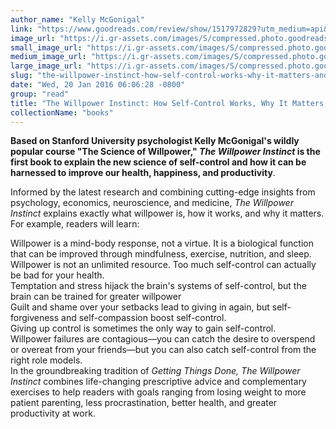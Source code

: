 ```yaml
---
author_name: "Kelly McGonigal"
link: "https://www.goodreads.com/review/show/1517972829?utm_medium=api&utm_source=rss"
image_url: "https://i.gr-assets.com/images/S/compressed.photo.goodreads.com/books/1364186982l/15810138._SY75_.jpg"
small_image_url: "https://i.gr-assets.com/images/S/compressed.photo.goodreads.com/books/1364186982l/15810138._SY75_.jpg"
medium_image_url: "https://i.gr-assets.com/images/S/compressed.photo.goodreads.com/books/1364186982l/15810138._SX98_.jpg"
large_image_url: "https://i.gr-assets.com/images/S/compressed.photo.goodreads.com/books/1364186982l/15810138.jpg"
slug: "the-willpower-instinct-how-self-control-works-why-it-matters-and-what-you-can-do-to-get-more-of-it"
date: "Wed, 20 Jan 2016 06:06:28 -0800"
group: "read"
title: "The Willpower Instinct: How Self-Control Works, Why It Matters, and What You Can Do to Get More of It"
collectionName: "books"
---
```

**Based on Stanford University psychologist Kelly McGonigal's wildly popular course "The Science of Willpower," *The Willpower Instinct* is the first book to explain the new science of self-control and how it can be harnessed to improve our health, happiness, and productivity**.  
  
Informed by the latest research and combining cutting-edge insights from psychology, economics, neuroscience, and medicine, *The Willpower Instinct* explains exactly what willpower is, how it works, and why it matters. For example, readers will learn:  
  
Willpower is a mind-body response, not a virtue. It is a biological function that can be improved through mindfulness, exercise, nutrition, and sleep.  
Willpower is not an unlimited resource. Too much self-control can actually be bad for your health.  
Temptation and stress hijack the brain's systems of self-control, but the brain can be trained for greater willpower  
Guilt and shame over your setbacks lead to giving in again, but self-forgiveness and self-compassion boost self-control.  
Giving up control is sometimes the only way to gain self-control.  
Willpower failures are contagious—you can catch the desire to overspend or overeat from your friends­­—but you can also catch self-control from the right role models.  
In the groundbreaking tradition of *Getting Things Done, The Willpower Instinct* combines life-changing prescriptive advice and complementary exercises to help readers with goals ranging from losing weight to more patient parenting, less procrastination, better health, and greater productivity at work.
